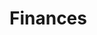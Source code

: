 # Finances
<i class="fa-solid fa-piggy-bank fa-2xl"></i>
<i class="fa-solid fa-landmark fa-2xl"></i>
